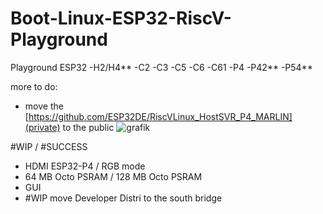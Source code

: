 # Boot-Linux-ESP32-RiscV-Playground

Playground ESP32 -H2/H4** -C2 -C3 -C5 -C6 -C61 -P4 -P42** -P54** 

more to do:
- move the [https://github.com/ESP32DE/RiscVLinux_HostSVR_P4_MARLIN](private) to the public 
![grafik](https://github.com/ESP32DE/Boot-Linux-ESP32-RiscV-Playground/assets/16070445/630f5265-794d-43a5-b86e-0dcf2dcfb44b)

#WIP / #SUCCESS
- HDMI ESP32-P4 / RGB mode
- 64 MB Octo PSRAM / 128 MB Octo PSRAM
- GUI
- #WIP move Developer Distri to the south bridge

    
